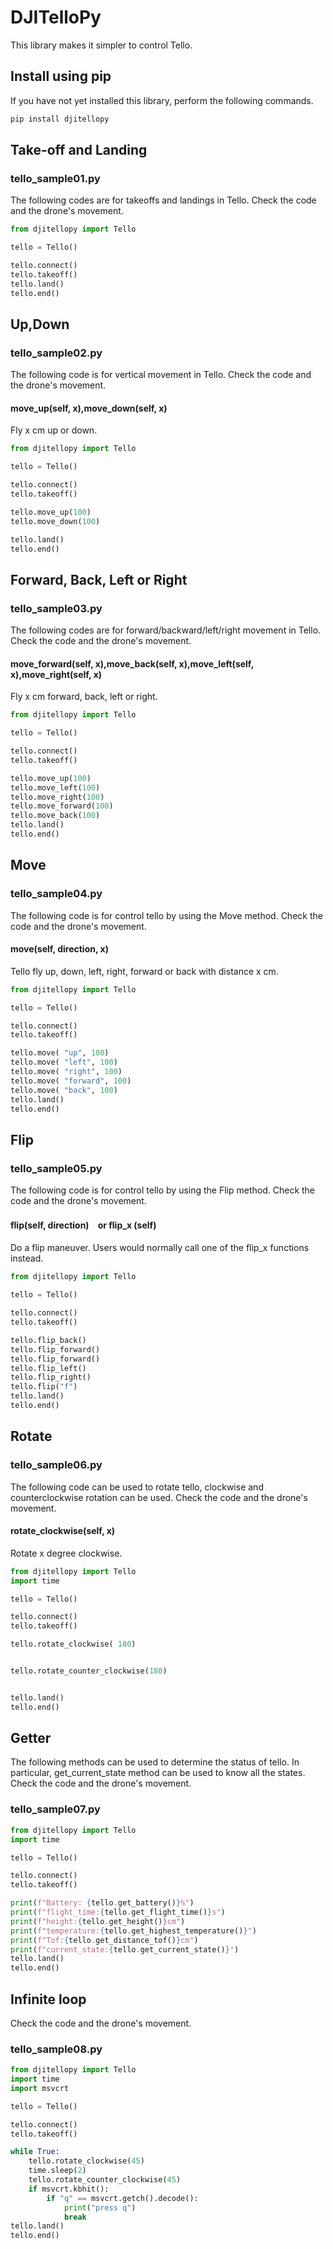 # DJITelloPy
This library makes it simpler to control Tello.
## Install using pip
If you have not yet installed this library, perform the following commands.

```bash
pip install djitellopy
```
## Take-off and Landing
### tello_sample01.py
The following codes are for takeoffs and landings in Tello.
Check the code and the drone's movement.
```python
from djitellopy import Tello

tello = Tello()

tello.connect()
tello.takeoff()
tello.land()
tello.end()
```

## Up,Down
### tello_sample02.py
The following code is for vertical movement in Tello.
Check the code and the drone's movement.
#### move_up(self, x),move_down(self, x)
Fly x cm up or down.
```python
from djitellopy import Tello

tello = Tello()

tello.connect()
tello.takeoff()

tello.move_up(100)
tello.move_down(100)

tello.land()
tello.end()
```


##  Forward, Back, Left or Right
### tello_sample03.py
The following codes are for forward/backward/left/right movement in Tello.
Check the code and the drone's movement.
#### move_forward(self, x),move_back(self, x),move_left(self, x),move_right(self, x)
Fly x cm forward, back, left or right.

```python
from djitellopy import Tello

tello = Tello()

tello.connect()
tello.takeoff()

tello.move_up(100)
tello.move_left(100)
tello.move_right(100)
tello.move_forward(100)
tello.move_back(100)
tello.land()
tello.end()
```
## Move
### tello_sample04.py
The following code is for control tello by using the Move method.
Check the code and the drone's movement.
#### move(self, direction, x)
Tello fly up, down, left, right, forward or back with distance x cm. 
```python
from djitellopy import Tello

tello = Tello()

tello.connect()
tello.takeoff()

tello.move( "up", 100)
tello.move( "left", 100)
tello.move( "right", 100)
tello.move( "forward", 100)
tello.move( "back", 100)
tello.land()
tello.end()
```
## Flip
###  tello_sample05.py
The following code is for control tello by using the Flip method.
Check the code and the drone's movement.
#### flip(self, direction)　or flip_x (self)
Do a flip maneuver. Users would normally call one of the flip_x functions instead.
```python
from djitellopy import Tello

tello = Tello()

tello.connect()
tello.takeoff()

tello.flip_back()
tello.flip_forward()
tello.flip_forward()
tello.flip_left()
tello.flip_right()
tello.flip("f")
tello.land()
tello.end()
```
## Rotate
### tello_sample06.py
The following code can be used to rotate tello, clockwise and counterclockwise rotation can be used.
Check the code and the drone's movement.
#### rotate_clockwise(self, x)
Rotate x degree clockwise.
```python
from djitellopy import Tello
import time

tello = Tello()

tello.connect()
tello.takeoff()

tello.rotate_clockwise( 180)


tello.rotate_counter_clockwise(180)


tello.land()
tello.end()
```
## Getter
The following methods can be used to determine the status of tello. In particular, get_current_state method can be used to know all the states.
Check the code and the drone's movement.
### tello_sample07.py
```python
from djitellopy import Tello
import time

tello = Tello()

tello.connect()
tello.takeoff()

print(f"Battery: {tello.get_battery()}%")
print(f"flight_time:{tello.get_flight_time()}s")
print(f"height:{tello.get_height()}cm")
print(f"temperature:{tello.get_highest_temperature()}")
print(f"Tof:{tello.get_distance_tof()}cm")
print(f"current_state:{tello.get_current_state()}")
tello.land()
tello.end()
```
## Infinite loop
Check the code and the drone's movement.
### tello_sample08.py
```python
from djitellopy import Tello
import time
import msvcrt

tello = Tello()

tello.connect()
tello.takeoff()

while True:
    tello.rotate_clockwise(45)
    time.sleep(2)
    tello.rotate_counter_clockwise(45)
    if msvcrt.kbhit():
        if "q" == msvcrt.getch().decode():
            print("press q")
            break
tello.land()
tello.end()
```
